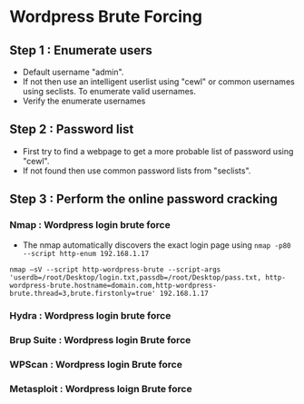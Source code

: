 # Wordpress Brute Forcing

## Step 1 : Enumerate users

* Default username "admin".
* If not then use an intelligent userlist using "cewl" or common usernames using seclists. To enumerate valid usernames.
* Verify the enumerate usernames

## Step 2 : Password list

* First try to find a webpage to get a more probable list of password using "cewl".
* If not found then use common password lists from "seclists".

## Step 3 : Perform the online password cracking

### Nmap : Wordpress login brute force

* The nmap automatically discovers the exact login page using `nmap -p80 --script http-enum 192.168.1.17`

`nmap –sV --script http-wordpress-brute --script-args 'userdb=/root/Desktop/login.txt,passdb=/root/Desktop/pass.txt, http-wordpress-brute.hostname=domain.com,http-wordpress-brute.thread=3,brute.firstonly=true' 192.168.1.17`

### Hydra : Wordpress login brute force

### Brup Suite : Wordpress login Brute force

### WPScan : Wordpress login Brute force

### Metasploit : Wordpress loign Brute force








